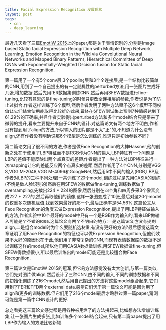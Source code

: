 ```yaml
---
title: Facial Expression Recognition 发展现状
layout: post
tags:
  - cnn
  - deep_learning
---
```


最近几天看了三篇[EmotiW 2015](https://cs.anu.edu.au/few/emotiw2015.html)上的paper,都是关于表情识别的,分别是Image based Static facial Expression Recognition with Multiple Deep Network Learning, Emotion Recognition in the Wild via Convolutional Neural Networks and Mapped Binary Patterns, Hierarchical Committee of Deep CNNs with Exponentially-Weighted Decision fusion for Static facial Expression Recognition.

第一篇用了一个有5个conv层,3个pooling层和3个全连接层,是一个结构比较简单的CNN,用到了一个自己提出的有一定随机性的perturbed方法,用一张图片生成好几张,增加数据,然后先用fER数据集训练CNN,然后再用SFEW数据进行fine-tuning,比较有意思的是fine-tuning的时候只更改全连接层的参数,作者说是为了防止过拟合.作者这样训练了6个模型,然后作者发明了两种方法赋予这6个模型不同权值让它们结合使用能取得比较好的效果,最终在SFEW测试集上预测7种情感达到了61.29%的正确率,并且作者实验得出perturbed方法和多个model结合只是带来了微弱的提升,看来主要提升来自于CNN的设计.对这篇论文有两个地方不明白,作者没有提到用了align的方法,所以输入的图片都是不太"正"的,不知道为什么没有align,还有作者没有明确说那6个模型是怎么训练的,难道只是初始参数不同?

第二篇论文用了很不同的方法,作者是做Face Recognition的大神Hassner,他的创新之处在于使用了LBP特征而不是RGB作为CNN的输入,LBP特征有一个问题是LBP的差值不能反映出两个点真实的差距,作者提出了一种方法对LBP特征进行一次mapping让它的差能反应两个点真实的差距,然后作者用了4个CNN,分别是VGG S,VGG M-2048,VGG M-4096和GoogleNet,然后用5中不同的输入(RGB,LBP及作者对LBP的三种不同处理)一共训练了20个model,训练过程是先用CASIA的训练(不愧是做人脸识别的)然后在用SFEW的数据做fine-tuning,训练数据做了oversampling,先裁出224 * 224的图像,然后分别在四个角和四周多采3个像素变成227 * 227的,然后再取他们的镜像,这样一张图变成了10张,最后对这20个model的权重多次随机赋值,找到效果最好的那一个,最后正确率是54.56%.这篇论文从Face Recognition的角度去做Expression Recognition,提出了用LBP特征做输入的方法,作者实验中10个最好的model中只有一个是RGB作为输入的,看来LBP做输入可能是个不错的idea.这篇论文有两个不明白的地方:一是这篇论文也没有提到align,二是组合model时为什么要随机选权重,有没有更好的方法?最后感觉这篇文章证明了用Face Recognition的特征也可以做Expression Recognition,但他们效果不太好的原因也在于此,他们用了非常复杂的CNN,而现有表情数据库的数据不足以训练这样的model,所以他们用CASIA数据做训练,用SFEW数据做fine-tuning,但SFEW得数据很小,所以最后训练出的model可能还是比较适合做Face Recognition.

第三篇论文是EmotiW 2015的冠军,但它的方法感觉没有太大创新,与第一篇类似,它们先对图片做align,然后设计了三种CNN,由不同的输入,不同的训练数据和不同的初始化训练了216个model,然后用自己提出的方法将这些model组合起来.它们用到了FER和TFD两个external data.感觉它们优于第一篇论文可能是因为用了align和更多的训练数据.但它们用了216个model最后才略胜过第一篇paper,猜测可能是第一篇中CNN设计的更好.

总之看完这三篇论文感觉都是用各种被用烂了的方法拼起来,比如想办法增加训练集,让一张图片生成多张,比如训练多个model结合起来,只有第二篇paper提出了用LBP作为输入的方法比较新颖.